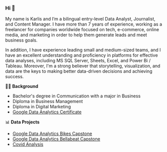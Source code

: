 ### Hi 👋

My name is Karlis and I’m a bilingual entry-level Data Analyst, Journalist, and  Content Manager. I have more than  7 years of experience, working as a freelancer for companies worldwide focused on tech, e-commerce, online media, and marketing in order to help them generate leads and meet business goals.

In addition, I have experience leading small and medium-sized teams, and I have an excellent understanding and proficiency in platforms for effective data analyses, including  MS SQL Server, Sheets, Excel, and Power Bi / Tableau. Moreover,  I'm a strong believer that storytelling, visualization, and data are the keys to making better data-driven decisions and achieving success.

👩‍🎓 **Background**
- Bachelor's degree in Communication with a major in Business
- Diploma in Business Management
- Diploma in Digital Marketing 
-  [Google Data Analytics Certificate](https://coursera.org/share/505963c4913852317fd6a018584e9488)


📊 **Data Projects**
- [Google Data Analytics Bikes Capstone](https://github.com/Hkarlis18/Divvy_Chicago_Google_Analytics_Capstone)
-  [Google Data Analytics Bellabeat Capstone](https://github.com/Hkarlis18/Bellabeat_Google_Analytics_Capstone)
-  [Covid Analysis](https://github.com/Hkarlis18/Covid-Analysis)
